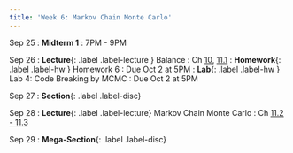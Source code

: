 ```yaml
---
title: 'Week 6: Markov Chain Monte Carlo'
---
```


Sep 25
: **Midterm 1**
    : 7PM - 9PM

Sep 26
: **Lecture**{: .label .label-lecture } Balance
    : Ch [10](http://prob140.org/textbook/content/Chapter_10/00_Markov_Chains.html), [11.1](http://prob140.org/textbook/content/Chapter_11/00_Markov_Chain_Monte_Carlo.html)
: **Homework**{: .label .label-hw } Homework 6
    : Due Oct 2 at 5PM
: **Lab**{: .label .label-hw } Lab 4: Code Breaking by MCMC
    : Due Oct 2 at 5PM

Sep 27
: **Section**{: .label .label-disc}

Sep 28
: **Lecture**{: .label .label-lecture} Markov Chain Monte Carlo
    : Ch [11.2 - 11.3](http://prob140.org/textbook/content/Chapter_11/02_Code_Breaking.html)

Sep 29
: **Mega-Section**{: .label .label-disc}